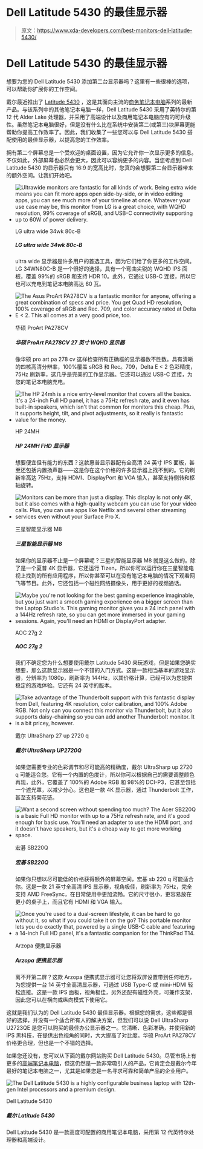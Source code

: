 # Dell Latitude 5430 的最佳显示器

> 原文：<https://www.xda-developers.com/best-monitors-dell-latitude-5430/>

# Dell Latitude 5430 的最佳显示器

想要为您的 Dell Latitude 5430 添加第二台显示器吗？这里有一些很棒的选项，可以帮助你扩展你的工作空间。

戴尔最近推出了 [Latitude 5430](https://www.xda-developers.com/dell-latitude-5430/) ，这是其面向主流的[商务笔记本电脑](https://www.xda-developers.com/best-business-laptops/)系列的最新产品。与该系列中的其他笔记本电脑一样，Dell Latitude 5430 采用了英特尔的第 12 代 Alder Lake 处理器，并采用了高端设计以及商用笔记本电脑应有的可升级性。虽然笔记本电脑很好，但是没有什么比在系统中安装第二(或第三)块屏幕更能帮助你提高工作效率了。因此，我们收集了一些您可以与 Dell Latitude 5430 搭配使用的最佳显示器，以提高您的工作效率。

拥有第二个屏幕总是一个受欢迎的桌面设置，因为它允许你一次显示更多的信息。不仅如此，外部屏幕也必然会更大，因此可以容纳更多的内容。当您考虑到 Dell Latitude 5430 的显示器只有 16:9 的宽高比时，您真的会想要第二台显示器带来的额外空间。让我们开始吧。

*   <picture>![Ultrawide monitors are fantastic for all kinds of work. Being extra wide means you can fit more apps open side-by-side, or in video editing apps, you can see much more of your timeline at once. Whatever your use case may be, this monitor from LG is a great choice, with WQHD resolution, 99% coverage of sRGB, and USB-C connectivity supporting up to 60W of power delivery.](img/71aee96f187df25b719fd4530ecfde31.png)</picture>

    LG ultra wide 34wk 80c-B

    ##### LG ultra wide 34wk 80c-B

    ultra wide 显示器是许多用户的首选工具，因为它们给了你更多的工作空间。LG 34WN80C-B 是一个很好的选择，具有一个弯曲尖锐的 WQHD IPS 面板，覆盖 99%的 sRGB 和支持 HDR 10。此外，它通过 USB-C 连接，所以它也可以充电到笔记本电脑高达 60 瓦。
*   <picture>![The Asus ProArt PA278CV is a fantastic monitor for anyone, offering a great combination of specs and price. You get Quad HD resolution, 100% coverage of sRGB and Rec. 709, and color accuracy rated at Delta E < 2\. This all comes at a very good price, too.](img/8a26a5b66d5b4ef772cbef001434e53c.png)</picture>

    华硕 ProArt PA278CV

    ##### 华硕 ProArt PA278CV 27 英寸 WQHD 显示器

    像华硕 pro art pa 278 cv 这样检查所有正确框的显示器数不胜数。具有清晰的四核高清分辨率，100%覆盖 sRGB 和 Rec。709，Delta E < 2 色彩精度，75Hz 刷新率，这几乎是完美的工作显示器。它还可以通过 USB-C 连接，为您的笔记本电脑充电。

*   <picture>![The HP 24mh is a nice entry-level monitor that covers all the basics. It's a 24-inch Full HD panel, it has a 75Hz refresh rate, and it even has built-in speakers, which isn't that common for monitors this cheap. Plus, it supports height, tilt, and pivot adjustments, so it really is fantastic value for the money.](img/ffe94cc1b255453c0b6e2a076998f338.png)</picture>

    HP 24MH

    ##### HP 24MH FHD 显示器

    想要便宜但有能力的东西？这款惠普显示器配有全高清 24 英寸 IPS 面板，甚至还包括内置扬声器——这是你在这个价格的许多显示器上找不到的。它的刷新率高达 75Hz，支持 HDMI、DisplayPort 和 VGA 输入，甚至支持侧转和枢轴旋转。

*   <picture>![Monitors can be more than just a display. This display is not only 4K, but it also comes with a high-quality webcam you can use for your video calls. Plus, you can use apps like Netflix and several other streaming services even without your Surface Pro X.](img/821089e4c60d1bb831788d90f058d639.png)</picture>

    三星智能显示器 M8

    ##### 三星智能显示器 M8

    如果你的显示器不止是一个屏幕呢？三星的智能显示器 M8 就是这么做的。除了是一个夏普 4K 显示器，它还运行 Tizen，所以你可以运行你在三星智能电视上找到的所有应用程序，所以你甚至可以在没有笔记本电脑的情况下观看网飞等节目。此外，它还包括一个磁性网络摄像头，用于更好的视频通话。

*   <picture>![Maybe you're not looking for the best gaming experience imaginable, but you just want a smooth gaming experience on a bigger screen than the Laptop Studio's. This gaming monitor gives you a 24 inch panel with a 144Hz refresh rate, so you can get more immersed in your gaming sessions. Again, you'll need an HDMI or DisplayPort adapter.](img/765a0c05c0be97661048b3ba5678f64c.png)</picture>

    AOC 27g 2

    ##### AOC 27g 2

    我们不确定您为什么想要使用戴尔 Latitude 5430 来玩游戏，但是如果您确实想要，那么这款显示器是一个不错的入门方式。这是一款相当基本的游戏显示器，分辨率为 1080p，刷新率为 144Hz，以其价格计算，已经可以为您提供稳定的游戏体验。它还有 24 英寸的版本。

*   <picture>![Take advantage of the Thunderbolt support with this fantastic display from Dell, featuring 4K resolution, color calibration, and 100% Adobe RGB. Not only can you connect this monitor via Thunderbolt, but it also supports daisy-chaining so you can add another Thunderbolt monitor. It is a bit pricey, however.](img/38ec1ff43cf96faaade86b17f409e1a5.png)</picture>

    戴尔 UltraSharp 27 up 2720 q

    ##### 戴尔 UltraSharp UP2720Q

    如果您需要专业的色彩调节和尽可能高的精确度，戴尔 UltraSharp up 2720 q 可能适合您。它有一个内置的色度计，所以你可以根据自己的需要调整颜色再现，此外，它覆盖了 100%的 Adobe RGB 和 98%的 DCI-P3，它甚至包括一个遮光罩，以减少分心。这也是一款 4K 显示器，通过 Thunderbolt 工作，甚至支持菊花链。

*   <picture>![Want a second screen without spending too much? The Acer SB220Q is a basic Full HD monitor with up to a 75Hz refresh rate, and it's good enough for basic use. You'll need an adapter to use the HDMI port, and it doesn't have speakers, but it's a cheap way to get more working space.](img/b8be29973f973387470e6adf804af391.png)</picture>

    宏碁 SB220Q

    ##### 宏碁 SB220Q

    如果你只想以尽可能低的价格获得额外的屏幕空间，宏碁 sb 220 q 可能适合你。这是一款 21 英寸全高清 IPS 显示器，视角极佳，刷新率为 75Hz，完全支持 AMD FreeSync，在日常使用中更加流畅。它的尺寸很小，更容易放在更小的桌子上，而且它有 HDMI 和 VGA 输入。

*   <picture>![Once you're used to a dual-screen lifestyle, it can be hard to go without it, so what if you could take it on the go? This portable monitor lets you do exactly that, powered by a single USB-C cable and featuring a 14-inch Full HD panel, it's a fantastic companion for the ThinkPad T14.](img/2b40b6b1b93b4a469f5b6b465c9eadf7.png)</picture>

    Arzopa 便携显示器

    ##### Arzopa 便携显示器

    离不开第二屏？这款 Arzopa 便携式显示器可让您将双屏设置带到任何地方，为您提供一台 14 英寸全高清显示器，可通过 USB Type-C 或 mini-HDMI 轻松连接。这是一款 IPS 面板，视角极佳，另外还配有磁性外壳，可兼作支架，因此您可以在横向或纵向模式下使用它。

这就是我们认为的 Dell Latitude 5430 最佳显示器。根据您的需求，这些都是很好的选择，并没有一个适合所有人的解决方案，但我们可以说 Dell UltraSharp U2723QE 是您可以购买的最佳办公显示器之一。它清晰、色彩准确，并使用新的 IPS 黑科技，在提供出色视角的同时，大大提高了对比度。华硕 ProArt PA278CV 价格更合理，但也是一个不错的选择。

如果您还没有，您可以从下面的戴尔网站购买 Dell Latitude 5430。尽管市场上有更多的[高端笔记本电脑](https://www.xda-developers.com/best-laptops/)，但这仍然是一款非常吸引人的产品，它肯定会是戴尔今年最好的笔记本电脑之一，尤其是如果您是一名寻求可靠和简单产品的企业用户。

 <picture>![The Dell Latitude 5430 is a highly configurable business laptop with 12th-gen Intel processors and a premium design.](img/913e277ea38ff546f240b5cc9d6face9.png)</picture> 

Dell Latitude 5430

##### 戴尔 Latitude 5430

Dell Latitude 5430 是一款高度可配置的商用笔记本电脑，采用第 12 代英特尔处理器和高端设计。